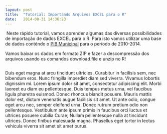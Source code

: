 ```yaml
---
layout: post
title:  "Tutorial: Importando Arquivos EXCEL para o R"
date:   2014-08-31 14:36:23
---
```


<span class="image featured"><img src="/images/pic03.jpg" alt=""></span>
Neste rápido tutorial, vamos aprender algumas das diversas possibilidades de importação de dados EXCEL para o R. Para isto vamos utilizar uma base de dados conténdo o [PIB Municipal](http://servicodados.ibge.gov.br/Download/Download.ashx?u=ftp.ibge.gov.br/Pib_Municipios/2014/base/base_de_dados_2010_2014_txt.zip) para o período de 2010-2014. 

Vamos baixar os dados em formato ZIP e fazer a descompressão dos arquivos usando os comandos download.file e unzip no R!
```
```

Duis eget magna at arcu tincidunt ultricies. Curabitur in facilisis sem, nec bibendum eros. Nunc fringilla imperdiet diam sed viverra. Vivamus lobortis dignissim mi. Lorem ipsum dolor sit amet, consectetur adipiscing elit. Morbi laoreet eu diam eu pellentesque. Duis tempus metus urna, vel faucibus ligula pharetra euismod. Donec rhoncus blandit posuere. Mauris mattis dolor est, dictum venenatis augue facilisis sit amet. Ut ante odio, congue eget arcu nec, semper eleifend urna. Donec rutrum pretium odio non pellentesque. Vestibulum ante ipsum primis in faucibus orci luctus et ultrices posuere cubilia Curae; Nullam pellentesque nulla at tincidunt ultrices. Donec finibus malesuada magna. Phasellus eget tortor in lectus vehicula viverra sit amet sit amet purus.
